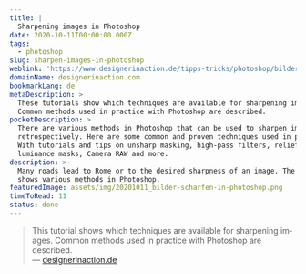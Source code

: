 ```yaml
---
title: |
  Sharpening images in Photoshop
date: 2020-10-11T00:00:00.000Z
tags:
  - photoshop
slug: sharpen-images-in-photoshop
weblink: 'https://www.designerinaction.de/tipps-tricks/photoshop/bilder-schaerfen/'
domainName: designerinaction.com
bookmarkLang: de
metaDescription: >
  These tutorials show which techniques are available for sharpening images.
  Common methods used in practice with Photoshop are described.
pocketDescription: >
  There are various methods in Photoshop that can be used to sharpen images
  retrospectively. Here are some common and proven techniques used in practice.
  With tutorials and tips on unsharp masking, high-pass filters, relief filters,
  luminance masks, Camera RAW and more.
description: >-
  Many roads lead to Rome or to the desired sharpness of an image. The article
  shows various methods in Photoshop.
featuredImage: assets/img/20201011_bilder-scharfen-in-photoshop.png
timeToRead: 11
status: done
---
```

<blockquote lang="en">This tutorial shows which techniques are available for sharpening images. Common methods used in practice with Photoshop are described.
<footer>— <a href="https://www.designerinaction.de/tipps-tricks/photoshop/bilder-schaerfen/">designerinaction.de</a></footer></blockquote>
